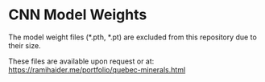 # CNN Model Weights

The model weight files (*.pth, *.pt) are excluded from this repository due to their size.

These files are available upon request or at: https://ramihaider.me/portfolio/quebec-minerals.html

